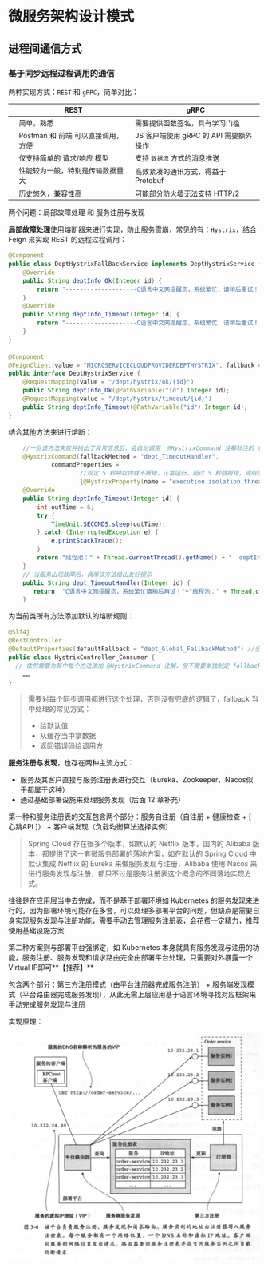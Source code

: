 # 微服务架构设计模式



## 进程间通信方式



### 基于同步远程过程调用的通信

两种实现方式：`REST` 和 `gRPC`，简单对比：

|      | REST                               | gRPC                                   |
| ---- | ---------------------------------- | -------------------------------------- |
|      | 简单，熟悉                         | 需要提供函数签名，具有学习门槛         |
|      | Postman 和 前端 可以直接调用，方便 | JS 客户端使用 gRPC 的 API 需要额外操作 |
|      | 仅支持简单的 请求/响应 模型        | 支持 `数据流` 方式的消息推送           |
|      | 性能较为一般，特别是传输数据量大   | 高效紧凑的通讯方式，得益于 Protobuf    |
|      | 历史悠久，兼容性高                 | 可能部分防火墙无法支持 HTTP/2          |

两个问题：局部故障处理 和 服务注册与发现

**局部故障处理**使用熔断器来进行实现，防止服务雪崩，常见的有：`Hystrix`，结合 Feign 来实现 REST 的远程过程调用：

```java
@Component
public class DeptHystrixFallBackService implements DeptHystrixService {
    @Override
    public String deptInfo_Ok(Integer id) {
        return "--------------------C语言中文网提醒您，系统繁忙，请稍后重试！（解耦回退方法触发）-----------------------";
    }
    @Override
    public String deptInfo_Timeout(Integer id) {
        return "--------------------C语言中文网提醒您，系统繁忙，请稍后重试！（解耦回退方法触发）-----------------------";
    }
}

@Component
@FeignClient(value = "MICROSERVICECLOUDPROVIDERDEPTHYSTRIX", fallback = DeptHystrixFallBackService.class)
public interface DeptHystrixService {
    @RequestMapping(value = "/dept/hystrix/ok/{id}")
    public String deptInfo_Ok(@PathVariable("id") Integer id);
    @RequestMapping(value = "/dept/hystrix/timeout/{id}")
    public String deptInfo_Timeout(@PathVariable("id") Integer id);
}
```

结合其他方法来进行熔断：

```java
    //一旦该方法失败并抛出了异常信息后，会自动调用  @HystrixCommand 注解标注的 fallbackMethod 指定的方法
    @HystrixCommand(fallbackMethod = "dept_TimeoutHandler",
            commandProperties =
                    //规定 5 秒钟以内就不报错，正常运行，超过 5 秒就报错，调用指定的方法
                    {@HystrixProperty(name = "execution.isolation.thread.timeoutInMilliseconds", value = "5000")})
    @Override
    public String deptInfo_Timeout(Integer id) {
        int outTime = 6;
        try {
            TimeUnit.SECONDS.sleep(outTime);
        } catch (InterruptedException e) {
            e.printStackTrace();
        }
        return "线程池：" + Thread.currentThread().getName() + "  deptInfo_Timeout,id:   " + id + "  耗时: " + outTime;
    }
    // 当服务出现故障后，调用该方法给出友好提示
    public String dept_TimeoutHandler(Integer id) {
       return  "C语言中文网提醒您，系统繁忙请稍后再试！"+"线程池：" + Thread.currentThread().getName() + "  deptInfo_Timeout,id:   " + id;
    }
```

为当前类所有方法添加默认的熔断规则：

```java
@Slf4j
@RestController
@DefaultProperties(defaultFallback = "dept_Global_FallbackMethod") //全局的服务降级方法
public class HystrixController_Consumer {
  // 依然需要为其中每个方法添加 @HystrixCommand 注解，但不需要单独制定 fallbackMethod
	……
}
```

> 需要对每个同步调用都进行这个处理，否则没有兜底的逻辑了，fallback 当中处理的常见方式：
>
> * 给默认值
> * 从缓存当中拿数据
> * 返回错误码给调用方



**服务注册与发现**，也存在两种主流方式：

* 服务及其客户直接与服务注册表进行交互（Eureka、Zookeeper、Nacos似乎都属于这种）
* 通过基础部署设施来处理服务发现（后面 12 章补充）



第一种和服务注册表的交互包含两个部分：服务自注册（自注册 + 健康检查 + [ 心跳API ]） + 客户端发现（负载均衡算法选择实例）

>  Spring Cloud 存在很多个版本，如默认的 Netflix 版本，国内的 Alibaba 版本，都提供了这一套微服务部署的落地方案，如在默认的 Spring Cloud 中默认集成 Netflix 的 Eureka 来做服务发现与注册，Alibaba 使用 Nacos 来进行服务发现与注册，都只不过是服务注册表这个概念的不同落地实现方式。

往往是在应用层当中去完成，而不是基于部署环境如 Kubernetes 的服务发现来进行的，因为部署环境可能存在多套，可以处理多部署平台的问题，但缺点是需要自身实现服务发现与注册功能，需要手动去管理服务注册表，会花费一定精力，推荐使用基础设施方案



第二种方案则与部署平台强绑定，如 Kubernetes 本身就具有服务发现与注册的功能，服务注册、服务发现和请求路由完全由部署平台处理，只需要对外暴露一个 Virtual IP即可**【推荐】**

包含两个部分：第三方注册模式（由平台注册器完成服务注册） + 服务端发现模式（平台路由器完成服务发现），从此无需上层应用基于语言环境寻找对应框架来手动完成服务发现与注册

实现原理：

![image-20230129025228039](assets/image-20230129025228039.png)

